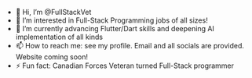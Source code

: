 - 👋 Hi, I’m @FullStackVet
- 👀 I’m interested in Full-Stack Programming jobs of all sizes!
- 🌱 I’m currently advancing Flutter/Dart skills and deepening AI implementation of all kinds
- 📫 How to reach me: see my profile. Email and all socials are provided. Website coming soon!
- ⚡ Fun fact: Canadian Forces Veteran turned Full-Stack programmer

<!---
FullStackVet/FullStackVet is a ✨ special ✨ repository because its `README.md` (this file) appears on your GitHub profile.
You can click the Preview link to take a look at your changes.
--->
